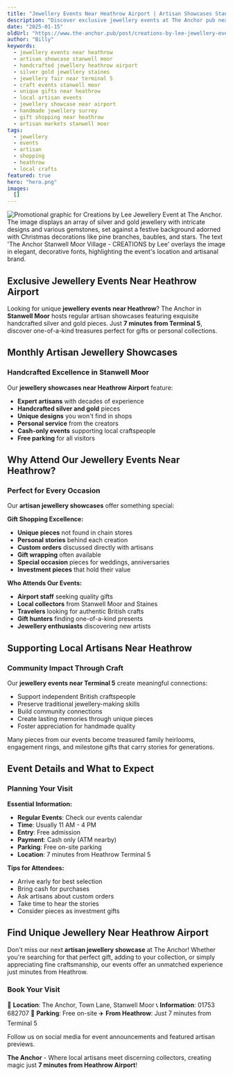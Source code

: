 ```yaml
---
title: "Jewellery Events Near Heathrow Airport | Artisan Showcases Stanwell Moor"
description: "Discover exclusive jewellery events at The Anchor pub near Heathrow Airport. Monthly artisan showcases featuring handcrafted silver and gold pieces. Perfect for unique gifts and personal treasures. Just 7 minutes from Terminal 5 in Stanwell Moor. Free parking, cash-only events supporting local craftspeople."
date: "2025-01-15"
oldUrl: "https://www.the-anchor.pub/post/creations-by-lee-jewellery-event-at-the-anchor-exc"
author: "Billy"
keywords:
  - jewellery events near heathrow
  - artisan showcase stanwell moor
  - handcrafted jewellery heathrow airport
  - silver gold jewellery staines
  - jewellery fair near terminal 5
  - craft events stanwell moor
  - unique gifts near heathrow
  - local artisan events
  - jewellery showcase near airport
  - handmade jewellery surrey
  - gift shopping near heathrow
  - artisan markets stanwell moor
tags:
  - jewellery
  - events
  - artisan
  - shopping
  - heathrow
  - local crafts
featured: true
hero: "hero.png"
images:
  []
---
```


  

![Promotional graphic for Creations by Lee Jewellery Event at The Anchor. The image displays an array of silver and gold jewellery with intricate designs and various gemstones, set against a festive background adorned with Christmas decorations like pine branches, baubles, and stars. The text 'The Anchor Stanwell Moor Village - CREATIONS by Lee' overlays the image in elegant, decorative fonts, highlighting the event's location and artisanal brand.](/content/blog/creations-by-lee-jewellery-event-at-the-anchor-exc/hero.png)

## Exclusive Jewellery Events Near Heathrow Airport

Looking for unique **jewellery events near Heathrow**? The Anchor in **Stanwell Moor** hosts regular artisan showcases featuring exquisite handcrafted silver and gold pieces. Just **7 minutes from Terminal 5**, discover one-of-a-kind treasures perfect for gifts or personal collections.

## Monthly Artisan Jewellery Showcases

### Handcrafted Excellence in Stanwell Moor

Our **jewellery showcases near Heathrow Airport** feature:
- **Expert artisans** with decades of experience
- **Handcrafted silver and gold** pieces
- **Unique designs** you won't find in shops
- **Personal service** from the creators
- **Cash-only events** supporting local craftspeople
- **Free parking** for all visitors

  

## Why Attend Our Jewellery Events Near Heathrow?

### Perfect for Every Occasion

Our **artisan jewellery showcases** offer something special:

**Gift Shopping Excellence:**
- **Unique pieces** not found in chain stores
- **Personal stories** behind each creation
- **Custom orders** discussed directly with artisans
- **Gift wrapping** often available
- **Special occasion** pieces for weddings, anniversaries
- **Investment pieces** that hold their value

**Who Attends Our Events:**
- **Airport staff** seeking quality gifts
- **Local collectors** from Stanwell Moor and Staines
- **Travelers** looking for authentic British crafts
- **Gift hunters** finding one-of-a-kind presents
- **Jewellery enthusiasts** discovering new artists

  

## Supporting Local Artisans Near Heathrow

### Community Impact Through Craft

Our **jewellery events near Terminal 5** create meaningful connections:
- Support independent British craftspeople
- Preserve traditional jewellery-making skills
- Build community connections
- Create lasting memories through unique pieces
- Foster appreciation for handmade quality

Many pieces from our events become treasured family heirlooms, engagement rings, and milestone gifts that carry stories for generations.

## Event Details and What to Expect

### Planning Your Visit

**Essential Information:**
- **Regular Events**: Check our events calendar
- **Time**: Usually 11 AM - 4 PM
- **Entry**: Free admission
- **Payment**: Cash only (ATM nearby)
- **Parking**: Free on-site parking
- **Location**: 7 minutes from Heathrow Terminal 5

**Tips for Attendees:**
- Arrive early for best selection
- Bring cash for purchases
- Ask artisans about custom orders
- Take time to hear the stories
- Consider pieces as investment gifts

## Find Unique Jewellery Near Heathrow Airport

Don't miss our next **artisan jewellery showcase** at The Anchor! Whether you're searching for that perfect gift, adding to your collection, or simply appreciating fine craftsmanship, our events offer an unmatched experience just minutes from Heathrow.

### Book Your Visit

📍 **Location**: The Anchor, Town Lane, Stanwell Moor
📞 **Information**: 01753 682707
🚗 **Parking**: Free on-site
✈️ **From Heathrow**: Just 7 minutes from Terminal 5

Follow us on social media for event announcements and featured artisan previews.

**The Anchor** - Where local artisans meet discerning collectors, creating magic just **7 minutes from Heathrow Airport**!
